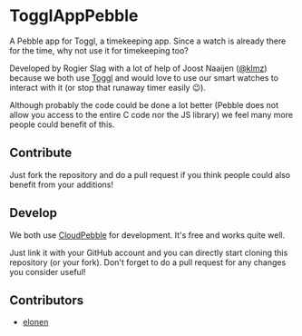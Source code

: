 TogglAppPebble
==============

A Pebble app for Toggl, a timekeeping app. Since a watch is already there for the time, why not use it for timekeeping too?

Developed by Rogier Slag with a lot of help of Joost Naaijen ([@klmz](https://github.com/klmz)) because we both use [Toggl](ttps://www.toggl.com) and would love to use our smart watches to interact with it (or stop that runaway timer easily :wink:).

Although probably the code could be done a lot better (Pebble does not allow you access to the entire C code nor the JS library) we feel many more people could benefit of this.

## Contribute

Just fork the repository and do a pull request if you think people could also benefit from your additions!

## Develop

We both use [CloudPebble](https://cloudpebble.net/) for development. It's free and works quite well.

Just link it with your GitHub account and you can directly start cloning this repository (or your fork). Don't forget to do a pull request for any changes you consider useful!

## Contributors

- [elonen](https://github.com/elonen)
